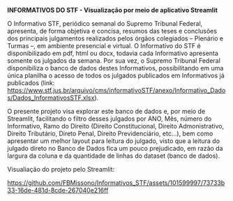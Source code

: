 **INFORMATIVOS DO STF - Visualização por meio de aplicativo Streamlit**

O Informativo STF, periódico semanal do Supremo Tribunal Federal, apresenta, de forma objetiva e concisa, resumos das teses e conclusões dos principais julgamentos realizados pelos órgãos colegiados – Plenário e Turmas –, em ambiente presencial e virtual. O Informativo do STF é disponibilizado em pdf, html ou docx, todavia cada Informativo apresenta somente os julgados da semana. Por sua vez, o Supremo Tribunal Federal disponibiliza o banco de dados destes Informativos, possibilitando em uma única planilha o acesso de todos os julgados publicados em Informativos já publicados (link: https://www.stf.jus.br/arquivo/cms/informativoSTF/anexo/Informativo_Dados/Dados_InformativosSTF.xlsx).

O presente projeto visa explorar este banco de dados e, por meio de Streamlit, facilitando o filtro desses julgados por ANO, Mês, número do Informativo, Ramo do Direito (Direito Constitucional, Direito Admonistrativo, Direito Tributário, Direto Penal, Direito Previdenciário, etc...), bem como apresentar um melhor layout para leitura do julgado, visto que a leitura do julgado direto no Banco de Dados fica um pouco prejudicado, em razão da largura da coluna e da quantidade de linhas do dataset (banco de dados).  

Visualiação do projeto pelo Streamlit:

https://github.com/FBMissono/Informativos_STF/assets/101599997/73733b33-16de-481d-8cde-267040e216ff




